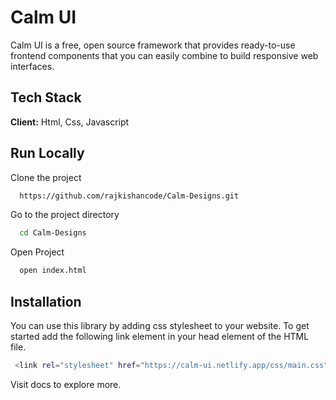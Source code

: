 # Calm UI

Calm UI is a free, open source framework that provides ready-to-use frontend components that you can easily combine to build responsive web interfaces.

## Tech Stack

**Client:** Html, Css, Javascript

## Run Locally

Clone the project

```bash
  https://github.com/rajkishancode/Calm-Designs.git
```

Go to the project directory

```bash
  cd Calm-Designs

```

Open Project

```bash
  open index.html
```


## Installation

You can use this library by adding css stylesheet to your website. To get started add the following link element in your head element of the HTML file.

```bash
 <link rel="stylesheet" href="https://calm-ui.netlify.app/css/main.css">
```
Visit docs to explore more.
